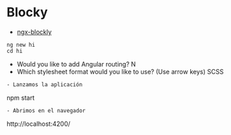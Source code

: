 # Blocky

- [ngx-blockly](https://www.npmjs.com/package/ngx-blockly)

```
ng new hi
cd hi
```
- Would you like to add Angular routing? N
- Which stylesheet format would you like to use? (Use arrow keys) SCSS
```
- Lanzamos la aplicación
```
npm start
```
- Abrimos en el navegador
```
http://localhost:4200/
```